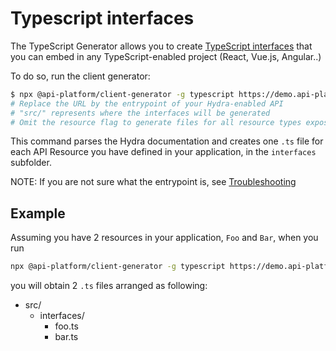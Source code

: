 # Typescript interfaces

The TypeScript Generator allows you to create [TypeScript interfaces](https://www.typescriptlang.org/docs/handbook/interfaces.html) that you can embed in any TypeScript-enabled project (React, Vue.js, Angular..)

To do so, run the client generator:

```bash
$ npx @api-platform/client-generator -g typescript https://demo.api-platform.com src/ --resource foo
# Replace the URL by the entrypoint of your Hydra-enabled API
# "src/" represents where the interfaces will be generated
# Omit the resource flag to generate files for all resource types exposed by the API
```

This command parses the Hydra documentation and creates one `.ts` file for each API Resource you have defined in your application, in the `interfaces` subfolder.

NOTE: If you are not sure what the entrypoint is, see [Troubleshooting](troubleshooting.md)

## Example

Assuming you have 2 resources in your application, `Foo` and `Bar`, when you run

```bash
npx @api-platform/client-generator -g typescript https://demo.api-platform.com src/
```

you will obtain 2 `.ts` files arranged as following:

* src/
  * interfaces/
    * foo.ts
    * bar.ts
